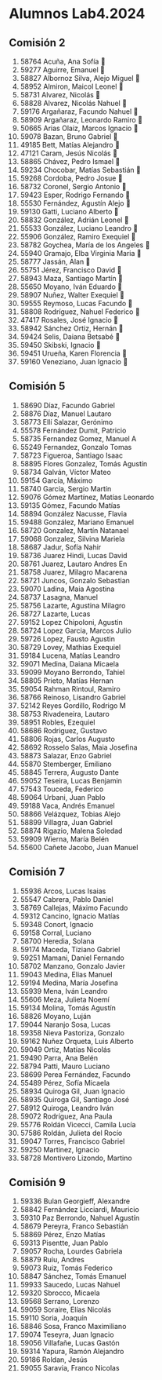 # Alumnos Lab4.2024

## Comisión 2
 1. 58764  Acuña, Ana Sofía                         🔴
 2. 59277  Aguirre, Emanuel                         🔴
 3. 58827  Albornoz Silva, Alejo Miguel             🔴
 4. 58952  Almiron, Maicol Leonel                   🔴
 5. 58731  Alvarez, Nicolás                         🔴
 6. 58828  Alvarez, Nicolás Nahuel                  🔴
 7. 59176  Argañaraz, Facundo Nahuel                🔴
 8. 58909  Argañaraz, Leonardo Ramiro               🔴
 9. 50665  Arias Olaiz, Marcos Ignacio              🔴
10. 59078  Bazan, Bruno Gabriel                     🔴
11. 49185  Bett, Matías Alejandro                   🔴
12. 47121  Caram, Jesús Nicolás                     🔴
13. 58865  Chávez, Pedro Ismael                     🔴
14. 59234  Chocobar, Matías Sebastián               🔴
15. 59268  Cordoba, Pedro Josue                     🔴
16. 58732  Coronel, Sergio Antonio                  🔴
17. 59423  Esper, Rodrigo Fernando                  🔴
18. 55530  Fernández, Agustín Alejo                 🔴
19. 59130  Gatti, Luciano Alberto                   🔴
20. 58832  González, Adrián Leonel                  🔴
21. 55533  González, Luciano Leandro                🔴
22. 55906  González, Ramiro Exequiel                🔴
23. 58782  Goychea, María de los Angeles            🔴
24. 55940  Gramajo, Elba Virginia Maria             🔴
25. 58777  Jassán, Alan                             🔴
26. 55751  Jérez, Francisco David                   🔴
27. 58943  Maza, Santiago Martín                    🔴
28. 55650  Moyano, Iván Eduardo                     🔴
29. 58907  Nuñez, Walter Exequiel                   🔴
30. 59555  Reymoso, Lucas Facundo                   🔴
31. 58808  Rodríguez, Nahuel Federico               🔴
32. 47417  Rosales, José Ignacio                    🔴
33. 58942  Sánchez Ortiz, Hernán                    🔴
34. 59424  Selis, Daiana Betsabé                    🔴
35. 59450  Skibski, Ignacio                         🔴
36. 59451  Urueña, Karen Florencia                  🔴
37. 59160  Veneziano, Juan Ignacio                  🔴

## Comisión 5
 1. 58690  Díaz, Facundo Gabriel                    
 2. 58876  Díaz, Manuel Lautaro                     
 3. 58773  Ellí Salazar, Gerónimo                   
 4. 55578  Fernández Dumit, Patricio                
 5. 58735  Fernandez Gomez, Manuel A                
 6. 55249  Fernandez, Gonzalo Tomas                 
 7. 58723  Figueroa, Santiago Isaac                 
 8. 58895  Flores Gonzalez, Tomás Agustín           
 9. 58734  Galván, Víctor Mateo                     
10. 59154  García, Máximo                           
11. 58740  García, Sergio Martín                    
12. 59076  Gómez Martínez, Matías Leonardo          
13. 59135  Gómez, Facundo Matías                    
14. 58894  González Nacusse, Flavia                 
15. 59488  González, Mariano Emanuel                
16. 58720  Gonzalez, Martín Natanael                
17. 59068  Gonzalez, Silvina Mariela                
18. 58687  Jadur, Sofía Nahir                       
19. 58736  Juarez Hindi, Lucas David                
20. 58761  Juarez, Lautaro Andres En                
21. 58758  Juarez, Milagro Macarena                 
22. 58721  Juncos, Gonzalo Sebastian                
23. 59070  Ladina, Maia Agostina                    
24. 58737  Lasagna, Manuel                          
25. 58756  Lazarte, Agustina Milagro                
26. 58727  Lazarte, Lucas                           
27. 59152  Lopez Chipoloni, Agustin                 
28. 58724  Lopez Garcia, Marcos Julio               
29. 59726  Lopez, Fausto Agustin                    
30. 58729  Lovey, Mathias Exequiel                  
31. 59184  Lucena, Matías Leandro                   
32. 59071  Medina, Daiana Micaela                   
33. 59099  Moyano Berrondo, Tahiel                  
34. 58805  Prieto, Matías Hernan                    
35. 59054  Rahman Rintoul, Ramiro                   
36. 58766  Reinoso, Lisandro Gabriel                
37. 52142  Reyes Gordillo, Rodrigo M                
38. 58753  Rivadeneira, Lautaro                     
39. 58951  Robles, Ezequiel                         
40. 58686  Rodriguez, Gustavo                       
41. 58806  Rojas, Carlos Augusto                    
42. 58692  Rosselo Salas, Maia Josefina             
43. 58873  Salazar, Enzo Gabriel                    
44. 55870  Stemberger, Emiliano                     
45. 58845  Terrera, Augusto Dante                   
46. 59052  Teseira, Lucas Benjamin                  
47. 57543  Touceda, Federico                        
48. 59064  Urbani, Juan Pablo                       
49. 59188  Vaca, Andrés Emanuel                     
50. 58866  Velázquez, Tobias Alejo                  
51. 58899  Villagra, Juan Gabriel                   
52. 58874  Rigazio, Malena Soledad                  
53. 59909  Wierna, María Belén                      
54. 55600  Cañete Jacobo, Juan Manuel               

## Comisión 7
 1. 55936  Arcos, Lucas Isaias                      
 2. 55547  Cabrera, Pablo Daniel                    
 3. 58769  Callejas, Máximo Facundo                 
 4. 59312  Cancino, Ignacio Matías                  
 5. 59348  Conort, Ignacio                          
 6. 59158  Corral, Luciano                          
 7. 58700  Heredia, Solana                          
 8. 59174  Maceda, Tiziano Gabriel                  
 9. 59251  Mamani, Daniel Fernando                  
10. 58702  Manzano, Gonzalo Javier                  
11. 59043  Medina, Elias Manuel                     
12. 59194  Medina, María Josefina                   
13. 55939  Mena, Iván Leandro                       
14. 55606  Meza, Julieta Noemí                      
15. 59134  Molina, Tomás Agustín                    
16. 58826  Moyano, Luján                            
17. 59044  Naranjo Sosa, Lucas                      
18. 59358  Nieva Pastoriza, Gonzalo                 
19. 59162  Nuñez Orqueta, Luis Alberto              
20. 59049  Ortiz, Matías Nicolás                    
21. 59490  Parra, Ana Belén                         
22. 58794  Patti, Mauro Luciano                     
23. 58699  Perea Fernández, Facundo                 
24. 55489  Pérez, Sofía Micaela                     
25. 58934  Quiroga Gil, Juan Ignacio                
26. 58935  Quiroga Gil, Santiago José               
27. 58912  Quiroga, Leandro Iván                    
28. 59072  Rodríguez, Ana Paula                     
29. 55776  Roldán Vicecci, Camila Lucía             
30. 57586  Roldán, Julieta del Rocío                
31. 59047  Torres, Francisco Gabriel                
32. 59250  Martinez, Ignacio                        
33. 58728  Montivero Lizondo, Martino               

## Comisión 9
 1. 59336  Bulan Georgieff, Alexandre               
 2. 58842  Fernández Licciardi, Mauricio            
 3. 59310  Paz Berrondo, Nahuel Agustín             
 4. 58679  Pereyra, Franco Sebastián                
 5. 58869  Pérez, Enzo Matías                       
 6. 59313  Pisentte, Juan Pablo                     
 7. 59057  Rocha, Lourdes Gabriela                  
 8. 58879  Ruiu, Andres                             
 9. 59073  Ruiz, Tomás Federico                     
10. 58847  Sánchez, Tomás Emanuel                   
11. 59933  Saucedo, Lucas Nahuel                    
12. 59320  Sbrocco, Micaela                         
13. 59568  Serrano, Lorenzo                         
14. 59059  Soraire, Elías Nicolás                   
15. 59110  Soria, Joaquín                           
16. 58846  Sosa, Franco Maximiliano                 
17. 59074  Teseyra, Juan Ignacio                    
18. 59056  Villafañe, Lucas Gastón                  
19. 59314  Yapura, Ramón Alejandro                  
20. 59186  Roldan, Jesús                            
21. 59055  Saravia, Franco Nicolas                  
